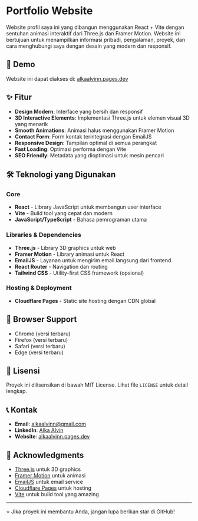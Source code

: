 # Portfolio Website

Website profil saya ini yang dibangun menggunakan React + Vite dengan sentuhan animasi interaktif dari Three.js dan Framer Motion.
Website ini bertujuan untuk menampilkan informasi pribadi, pengalaman, proyek, dan cara menghubungi saya dengan desain yang modern dan responsif.

## 🚀 Demo

Website ini dapat diakses di: [alkaalvinn.pages.dev](https://alkaalvinn.pages.dev)

## ✨ Fitur

- **Design Modern**: Interface yang bersih dan responsif
- **3D Interactive Elements**: Implementasi Three.js untuk elemen visual 3D yang menarik
- **Smooth Animations**: Animasi halus menggunakan Framer Motion
- **Contact Form**: Form kontak terintegrasi dengan EmailJS
- **Responsive Design**: Tampilan optimal di semua perangkat
- **Fast Loading**: Optimasi performa dengan Vite
- **SEO Friendly**: Metadata yang dioptimasi untuk mesin pencari

## 🛠️ Teknologi yang Digunakan

### Core
- **React** - Library JavaScript untuk membangun user interface
- **Vite** - Build tool yang cepat dan modern
- **JavaScript/TypeScript** - Bahasa pemrograman utama

### Libraries & Dependencies
- **Three.js** - Library 3D graphics untuk web
- **Framer Motion** - Library animasi untuk React
- **EmailJS** - Layanan untuk mengirim email langsung dari frontend
- **React Router** - Navigation dan routing
- **Tailwind CSS** - Utility-first CSS framework (opsional)

### Hosting & Deployment
- **Cloudflare Pages** - Static site hosting dengan CDN global

## 📱 Browser Support

- Chrome (versi terbaru)
- Firefox (versi terbaru)
- Safari (versi terbaru)
- Edge (versi terbaru)

## 📄 Lisensi

Proyek ini dilisensikan di bawah MIT License. Lihat file `LICENSE` untuk detail lengkap.

## 📞 Kontak

- **Email**: alkaalvinn@gmail.com
- **LinkedIn**: [Alka Alvin](https://linkedin.com/in/alkaalvinn)
- **Website**: [alkaalvinn.pages.dev](https://alkaalvinn.pages.dev)

## 🙏 Acknowledgments

- [Three.js](https://threejs.org/) untuk 3D graphics
- [Framer Motion](https://www.framer.com/motion/) untuk animasi
- [EmailJS](https://www.emailjs.com/) untuk email service
- [Cloudflare Pages](https://pages.cloudflare.com/) untuk hosting
- [Vite](https://vitejs.dev/) untuk build tool yang amazing

---

⭐ Jika proyek ini membantu Anda, jangan lupa berikan star di GitHub!